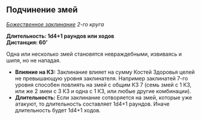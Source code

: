 ## Подчинение змей

*[Божественное заклинание](../divine.md) 2-го круга*

**Длительность: 1d4+1 раундов или ходов**  
**Дистанция: 60’**

Одна или несколько змей становятся невраждебными, извиваясь и шипя, но не нападая.

- **Влияние на КЗ:** Заклинание влияет на сумму Костей Здоровья целей не превышающую уровня заклинателя. Например заклинатей 7-го уровня способен повлиять на змей с общим КЗ 7 (семь змей с 1 КЗ, или же 2 змеи с 3 КЗ и одна с 1 КЗ, или любые другие комбинации).
- **Длительность:** Если заклинание сотворяется на змей, которые уже атакуют, то длительность составляет 1d4+1 раундов. Иначе длительность будет 1d4+1 ходов.